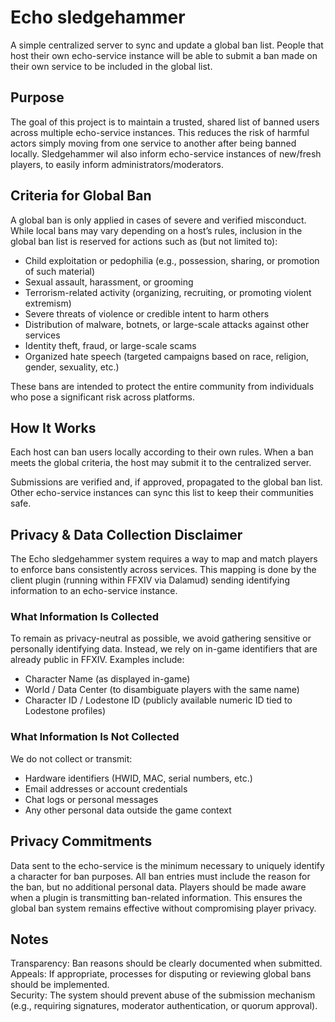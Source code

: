 # Echo sledgehammer

A simple centralized server to sync and update a global ban list.
People that host their own echo-service instance will be able to submit a ban made on their own service to be included in the global list.

## Purpose

The goal of this project is to maintain a trusted, shared list of banned users across multiple echo-service instances.
This reduces the risk of harmful actors simply moving from one service to another after being banned locally.
Sledgehammer wil also inform echo-service instances of new/fresh players, to easily inform administrators/moderators.

## Criteria for Global Ban

A global ban is only applied in cases of severe and verified misconduct.
While local bans may vary depending on a host’s rules, inclusion in the global ban list is reserved for actions such as (but not limited to):

- Child exploitation or pedophilia (e.g., possession, sharing, or promotion of such material)
- Sexual assault, harassment, or grooming
- Terrorism-related activity (organizing, recruiting, or promoting violent extremism)
- Severe threats of violence or credible intent to harm others
- Distribution of malware, botnets, or large-scale attacks against other services
- Identity theft, fraud, or large-scale scams
- Organized hate speech (targeted campaigns based on race, religion, gender, sexuality, etc.)

These bans are intended to protect the entire community from individuals who pose a significant risk across platforms.

## How It Works

Each host can ban users locally according to their own rules.
When a ban meets the global criteria, the host may submit it to the centralized server.

Submissions are verified and, if approved, propagated to the global ban list.
Other echo-service instances can sync this list to keep their communities safe.

## Privacy & Data Collection Disclaimer

The Echo sledgehammer system requires a way to map and match players to enforce bans consistently across services. This mapping is done by the client plugin (running within FFXIV via Dalamud) sending identifying information to an echo-service instance.

### What Information Is Collected

To remain as privacy-neutral as possible, we avoid gathering sensitive or personally identifying data. Instead, we rely on in-game identifiers that are already public in FFXIV. Examples include:
- Character Name (as displayed in-game)
- World / Data Center (to disambiguate players with the same name)
- Character ID / Lodestone ID (publicly available numeric ID tied to Lodestone profiles)

### What Information Is Not Collected

We do not collect or transmit:
- Hardware identifiers (HWID, MAC, serial numbers, etc.)
- Email addresses or account credentials
- Chat logs or personal messages
- Any other personal data outside the game context

## Privacy Commitments

Data sent to the echo-service is the minimum necessary to uniquely identify a character for ban purposes.
All ban entries must include the reason for the ban, but no additional personal data.
Players should be made aware when a plugin is transmitting ban-related information.
This ensures the global ban system remains effective without compromising player privacy.

## Notes
Transparency: Ban reasons should be clearly documented when submitted.<br/>
Appeals: If appropriate, processes for disputing or reviewing global bans should be implemented.<br/>
Security: The system should prevent abuse of the submission mechanism (e.g., requiring signatures, moderator authentication, or quorum approval).<br/>
